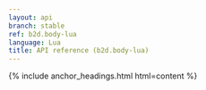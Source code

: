 ```yaml
---
layout: api
branch: stable
ref: b2d.body-lua
language: Lua
title: API reference (b2d.body-lua)
---
```

{% include anchor_headings.html html=content %}